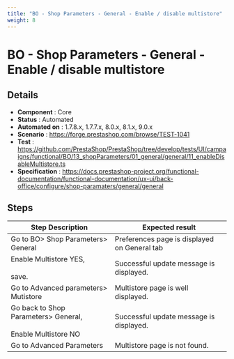 ```yaml
---
title: "BO - Shop Parameters - General - Enable / disable multistore"
weight: 8
---
```


# BO - Shop Parameters - General - Enable / disable multistore
## Details
* **Component** : Core
* **Status** : Automated
* **Automated on** : 1.7.8.x, 1.7.7.x, 8.0.x, 8.1.x, 9.0.x
* **Scenario** : https://forge.prestashop.com/browse/TEST-1041
* **Test** : https://github.com/PrestaShop/PrestaShop/tree/develop/tests/UI/campaigns/functional/BO/13_shopParameters/01_general/general/11_enableDisableMultistore.ts
* **Specification** : https://docs.prestashop-project.org/functional-documentation/functional-documentation/ux-ui/back-office/configure/shop-paramaters/general/general

## Steps
| Step Description | Expected result |
| ----- | ----- |
| Go to BO> Shop Parameters> General | Preferences page is displayed on General tab |
| Enable Multistore YES,<br><br>save. | Successful update message is displayed. |
| Go to Advanced parameters> Mutistore | Multistore page is well displayed. |
| Go back to Shop Parameters> General,<br><br>Enable Multistore NO | Successful update message is displayed. |
| Go to Advanced Parameters | Multistore page is not found. |
